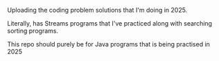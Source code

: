Uploading the coding problem solutions that I'm doing in 2025. 

Literally, has Streams programs that I've practiced along with searching sorting programs.

This repo should purely be for Java programs that is being practised in 2025

